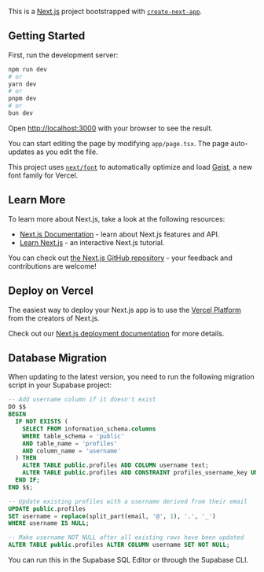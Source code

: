 This is a [Next.js](https://nextjs.org) project bootstrapped with [`create-next-app`](https://nextjs.org/docs/app/api-reference/cli/create-next-app).

## Getting Started

First, run the development server:

```bash
npm run dev
# or
yarn dev
# or
pnpm dev
# or
bun dev
```

Open [http://localhost:3000](http://localhost:3000) with your browser to see the result.

You can start editing the page by modifying `app/page.tsx`. The page auto-updates as you edit the file.

This project uses [`next/font`](https://nextjs.org/docs/app/building-your-application/optimizing/fonts) to automatically optimize and load [Geist](https://vercel.com/font), a new font family for Vercel.

## Learn More

To learn more about Next.js, take a look at the following resources:

- [Next.js Documentation](https://nextjs.org/docs) - learn about Next.js features and API.
- [Learn Next.js](https://nextjs.org/learn) - an interactive Next.js tutorial.

You can check out [the Next.js GitHub repository](https://github.com/vercel/next.js) - your feedback and contributions are welcome!

## Deploy on Vercel

The easiest way to deploy your Next.js app is to use the [Vercel Platform](https://vercel.com/new?utm_medium=default-template&filter=next.js&utm_source=create-next-app&utm_campaign=create-next-app-readme) from the creators of Next.js.

Check out our [Next.js deployment documentation](https://nextjs.org/docs/app/building-your-application/deploying) for more details.

## Database Migration

When updating to the latest version, you need to run the following migration script in your Supabase project:

```sql
-- Add username column if it doesn't exist
DO $$ 
BEGIN 
  IF NOT EXISTS (
    SELECT FROM information_schema.columns 
    WHERE table_schema = 'public' 
    AND table_name = 'profiles' 
    AND column_name = 'username'
  ) THEN
    ALTER TABLE public.profiles ADD COLUMN username text;
    ALTER TABLE public.profiles ADD CONSTRAINT profiles_username_key UNIQUE (username);
  END IF;
END $$;

-- Update existing profiles with a username derived from their email
UPDATE public.profiles
SET username = replace(split_part(email, '@', 1), '.', '_')
WHERE username IS NULL;

-- Make username NOT NULL after all existing rows have been updated
ALTER TABLE public.profiles ALTER COLUMN username SET NOT NULL;
```

You can run this in the Supabase SQL Editor or through the Supabase CLI.
